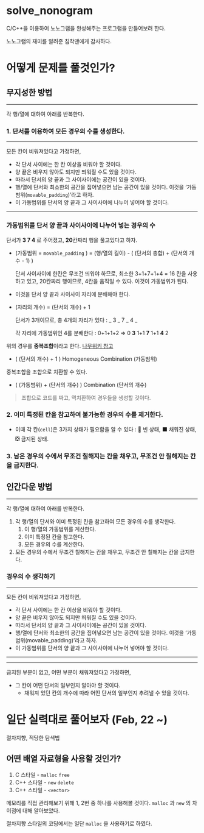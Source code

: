 # solve_nonogram

C/C++을 이용하여 노노그램을 완성해주는 프로그램을 만들어보려 한다.

노노그램의 재미를 알려준 침착맨에게 감사하다. 


# 어떻게 문제를 풀것인가?

## 무지성한 방법

---

각 행/열에 대하여 아래를 반복한다.

### 1. 단서를 이용하여 모든 경우의 수를 생성한다.

---

모든 칸이 비워져있다고 가정하면,

- 각 단서 사이에는 한 칸 이상을 비워야 할 것이다.
- 양 끝은 비우지 않아도 되지만 띄워질 수도 있을 것이다.
- 따라서 단서의 양 끝과 그 사이사이에는 공간이 있을 것이다.
- 행/열에 단서와 최소한의 공간을 집어넣으면 남는 공간이 있을 것이다. 이것을 ‘가동범위(`movable_padding`)’라고 하자.
- 이 가동범위를 단서의 양 끝과 그 사이사이에 나누어 넣어야 할 것이다.

---

### 가동범위를 단서 양 끝과 사이사이에 나누어 넣는 경우의 수

단서가 **3 7 4** 로 주어졌고, **20**칸짜리 행을 풀고있다고 하자.

- (가동범위 = `movable_padding` ) = (행/열의 길이) - ( (단서의 총합) + (단서의 개수 - 1) )
    
    단서 사이사이에 한칸은 무조건 띄워야 하므로, 최소한 3+1+7+1+4 = 16 칸을 사용하고 있고, 20칸짜리 행이므로, 4칸을 움직일 수 있다. 이것이 가동범위가 된다.
    

- 이것을 단서 양 끝과 사이사이 자리에 분배해야 한다.
- (자리의 개수) = (단서의 개수) + 1
    
    단서가 3개이므로, 총 4개의 자리가 있다 : _ 3 _ 7 _ 4 _ 
    
    각 자리에 가동범위인 4를 분배한다 : 0+1+1+2 ⇒ 0 **3** 1+1 **7** 1+1 **4** 2 
    

위의 경우를 **중복조합**이라고 한다. [나무위키 참고](https://namu.wiki/w/%EC%A1%B0%ED%95%A9#s-2)

- ( (단서의 개수) + 1 ) Homogeneous Combination (가동범위)

중복조합을 조합으로 치환할 수 있다.

- ( (가동범위) + (단서의 개수) ) Combination (단서의 개수)

> 조합으로 코드를 짜고, 역치환하여 경우들을 생성할 것이다.
> 

### 2. 이미 특정된 칸을 참고하여 불가능한 경우의 수를 제거한다.

- 이때 각 칸(`cell`)은 3가지 상태가 필요함을 알 수 있다 : 🔲 빈 상태, ⬛ 채워진 상태, ❎ 금지된 상태.

### 3. 남은 경우의 수에서 무조건 칠해지는 칸을 채우고, 무조건 안 칠해지는 칸을 금지한다.

## 인간다운 방법

---

각 행/열에 대하여 아래를 반복한다.

1. 각 행/열의 단서와 이미 특정된 칸을 참고하여 모든 경우의 수를 생각한다. 
    1. 이 행/열의 가동범위를 계산한다.
    2. 이미 특정된 칸을 참고한다.
    3. 모든 경우의 수를 계산한다.
2. 모든 경우의 수에서 무조건 칠해지는 칸을 채우고, 무조건 안 칠해지는 칸을 금지한다.

### 경우의 수 생각하기

---

모든 칸이 비워져있다고 가정하면,

- 각 단서 사이에는 한 칸 이상을 비워야 할 것이다.
- 양 끝은 비우지 않아도 되지만 띄워질 수도 있을 것이다.
- 따라서 단서의 양 끝과 그 사이사이에는 공간이 있을 것이다.
- 행/열에 단서와 최소한의 공간을 집어넣으면 남는 공간이 있을 것이다. 이것을 ‘가동범위(movable_padding)’라고 하자.
- 이 가동범위를 단서의 양 끝과 그 사이사이에 나누어 넣어야 할 것이다.

---

---

금지된 부분이 없고, 어떤 부분이 채워져있다고 가정하면,

- 그 칸이 어떤 단서의 일부인지 알아야 할 것이다.
    - 채워져 있던 칸의 개수에 따라 어떤 단서의 일부인지 추려낼 수 있을 것이다.


# 일단 실력대로 풀어보자 (Feb, 22 ~)

절차지향, 적당한 탐색법

## 어떤 배열 자료형을 사용할 것인가?

1. C 스타일 - `malloc` `free`
2. C++ 스타일 - `new` `delete`
3. C++ 스타일 - `<vector>`

메모리를 직접 관리해보기 위해 1, 2번 중 하나를 사용해볼 것이다. `malloc` 과 `new` 의 차이점에 대해 알아보았다.

절차지향 스타일의 코딩에서는 일단 `malloc` 을 사용하기로 하였다.

